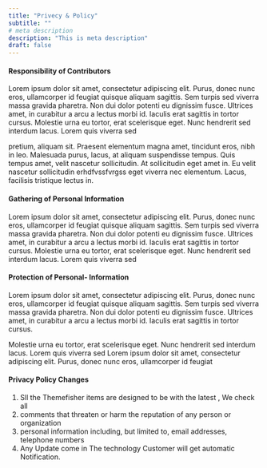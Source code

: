 ```yaml
---
title: "Privecy & Policy"
subtitle: ""
# meta description
description: "This is meta description"
draft: false
---
```


#### Responsibility of Contributors

Lorem ipsum dolor sit amet, consectetur adipiscing elit. Purus, donec nunc eros, ullamcorper id feugiat quisque aliquam sagittis. Sem turpis sed viverra massa gravida pharetra. Non dui dolor potenti eu dignissim fusce. Ultrices amet, in curabitur a arcu a lectus morbi id. Iaculis erat sagittis in tortor cursus. Molestie urna eu tortor, erat scelerisque eget. Nunc hendrerit sed interdum lacus. Lorem quis viverra sed 

pretium, aliquam sit. Praesent elementum magna amet, tincidunt eros, nibh in leo. Malesuada purus, lacus, at aliquam suspendisse tempus. Quis tempus amet, velit nascetur sollicitudin. At sollicitudin eget amet in. Eu velit nascetur sollicitudin erhdfvssfvrgss eget viverra nec elementum. Lacus, facilisis tristique lectus in.

#### Gathering of Personal Information

Lorem ipsum dolor sit amet, consectetur adipiscing elit. Purus, donec nunc eros, ullamcorper id feugiat quisque aliquam sagittis. Sem turpis sed viverra massa gravida pharetra. Non dui dolor potenti eu dignissim fusce. Ultrices amet, in curabitur a arcu a lectus morbi id. Iaculis erat sagittis in tortor cursus. Molestie urna eu tortor, erat scelerisque eget. Nunc hendrerit sed interdum lacus. Lorem quis viverra sed

#### Protection of  Personal- Information

Lorem ipsum dolor sit amet, consectetur adipiscing elit. Purus, donec nunc eros, ullamcorper id feugiat quisque aliquam sagittis. Sem turpis sed viverra massa gravida pharetra. Non dui dolor potenti eu dignissim fusce. Ultrices amet, in curabitur a arcu a lectus morbi id. Iaculis erat sagittis in tortor cursus. 

Molestie urna eu tortor, erat scelerisque eget. Nunc hendrerit sed interdum lacus. Lorem quis viverra sed
Lorem ipsum dolor sit amet, consectetur adipiscing elit. Purus, donec nunc eros, ullamcorper id feugiat 

#### Privacy Policy Changes

1. Sll the Themefisher items are designed to be with the latest , We check all
2. comments that threaten or harm the reputation of any person or organization
3. personal information including, but  limited to, email addresses, telephone numbers
4. Any Update come in The technology  Customer will get automatic  Notification.